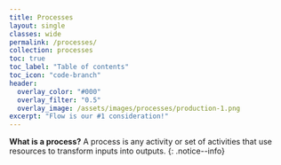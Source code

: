 ```yaml
---
title: Processes
layout: single
classes: wide
permalink: /processes/
collection: processes
toc: true
toc_label: "Table of contents"
toc_icon: "code-branch"
header:
  overlay_color: "#000"
  overlay_filter: "0.5"
  overlay_image: /assets/images/processes/production-1.png
excerpt: "Flow is our #1 consideration!"
---
```

**What is a process?** A process is any activity or set of activities that use resources to transform inputs into outputs.
{: .notice--info}
